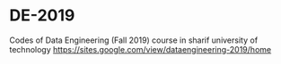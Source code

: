 # DE-2019
Codes of Data Engineering (Fall 2019) course in sharif university of technology
https://sites.google.com/view/dataengineering-2019/home
